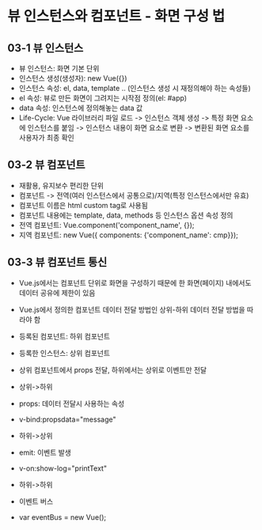 # 뷰 인스턴스와 컴포넌트 - 화면 구성 법

## 03-1 뷰 인스턴스
* 뷰 인스턴스: 화면 기본 단위
* 인스턴스 생성(생성자): new Vue({})
* 인스턴스 속성: el, data, template .. (인스턴스 생성 시 재정의해야 하는 속성들)
* el 속성: 뷰로 만든 화면이 그려지는 시작점 정의(el: #app)
* data 속성: 인스턴스에 정의해놓는 data 값
* Life-Cycle: Vue 라이브러리 파일 로드 -> 인스턴스 객체 생성 -> 특정 화면 요소에 인스턴스를 붙임 -> 인스턴스 내용이 화면 요소로 변환 -> 변환된 화면 요소를 사용자가 최종 확인

## 03-2 뷰 컴포넌트
* 재활용, 유지보수 편리한 단위
* 컴포넌트 -> 전역(여러 인스턴스에서 공통으로)/지역(특정 인스턴스에서만 유효)
* 컴포넌트 이름은 html custom tag로 사용됨
* 컴포넌트 내용에는 template, data, methods 등 인스턴스 옵션 속성 정의
* 전역 컴포넌트: Vue.component('component_name', {});
* 지역 컴포넌트: new Vue({ components: {'component_name': cmp}});

## 03-3 뷰 컴포넌트 통신
* Vue.js에서는 컴포넌트 단위로 화면을 구성하기 때문에 한 화면(페이지) 내에서도 데이터 공유에 제한이 있음
* Vue.js에서 정의한 컴포넌트 데이터 전달 방법인 상위-하위 데이터 전달 방법을 따라야 함
* 등록된 컴포넌트: 하위 컴포넌트
* 등록한 인스턴스: 상위 컴포넌트
* 상위 컴포넌트에서 props 전달, 하위에서는 상위로 이벤트만 전달

* 상위->하위
* props: 데이터 전달시 사용하는 속성
* v-bind:propsdata="message"

* 하위->상위
* emit: 이벤트 발생
* v-on:show-log="printText"

* 하위->하위
* 이벤트 버스
* var eventBus = new Vue();
